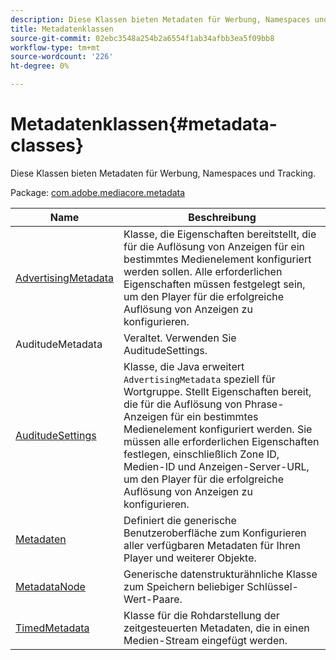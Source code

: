 ```yaml
---
description: Diese Klassen bieten Metadaten für Werbung, Namespaces und Tracking.
title: Metadatenklassen
source-git-commit: 02ebc3548a254b2a6554f1ab34afbb3ea5f09bb8
workflow-type: tm+mt
source-wordcount: '226'
ht-degree: 0%

---
```


# Metadatenklassen{#metadata-classes}

Diese Klassen bieten Metadaten für Werbung, Namespaces und Tracking.

Package: [com.adobe.mediacore.metadata](https://help.adobe.com/en_US/primetime/api/psdk/javadoc_1.4/com/adobe/mediacore/metadata/package-summary.html)

| Name | Beschreibung |
|---|---|
| [AdvertisingMetadata](https://help.adobe.com/en_US/primetime/api/psdk/javadoc_1.4/com/adobe/mediacore/metadata/AdvertisingMetadata.html) | Klasse, die Eigenschaften bereitstellt, die für die Auflösung von Anzeigen für ein bestimmtes Medienelement konfiguriert werden sollen. Alle erforderlichen Eigenschaften müssen festgelegt sein, um den Player für die erfolgreiche Auflösung von Anzeigen zu konfigurieren. |
| AuditudeMetadata | Veraltet. Verwenden Sie AuditudeSettings. |
| [AuditudeSettings](https://help.adobe.com/en_US/primetime/api/psdk/javadoc_1.4/com/adobe/mediacore/metadata/AuditudeSettings.html) | Klasse, die Java erweitert `AdvertisingMetadata` speziell für Wortgruppe. Stellt Eigenschaften bereit, die für die Auflösung von Phrase-Anzeigen für ein bestimmtes Medienelement konfiguriert werden. Sie müssen alle erforderlichen Eigenschaften festlegen, einschließlich Zone ID, Medien-ID und Anzeigen-Server-URL, um den Player für die erfolgreiche Auflösung von Anzeigen zu konfigurieren. |
| [Metadaten](https://help.adobe.com/en_US/primetime/api/psdk/javadoc_1.4/com/adobe/mediacore/metadata/Metadata.html) | Definiert die generische Benutzeroberfläche zum Konfigurieren aller verfügbaren Metadaten für Ihren Player und weiterer Objekte. |
| [MetadataNode](https://help.adobe.com/en_US/primetime/api/psdk/javadoc_1.4/com/adobe/mediacore/metadata/MetadataNode.html) | Generische datenstrukturähnliche Klasse zum Speichern beliebiger Schlüssel-Wert-Paare. |
| [TimedMetadata](https://help.adobe.com/en_US/primetime/api/psdk/javadoc_1.4/com/adobe/mediacore/metadata/TimedMetadata.html) | Klasse für die Rohdarstellung der zeitgesteuerten Metadaten, die in einen Medien-Stream eingefügt werden. |
